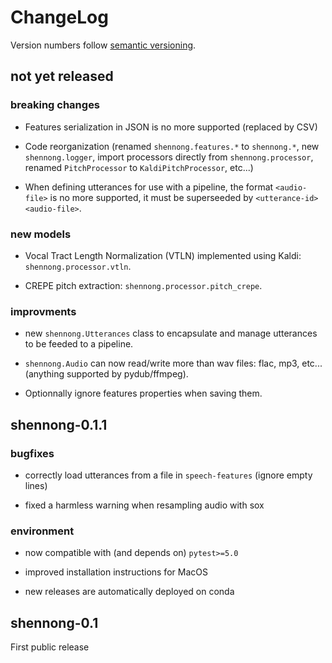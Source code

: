 # ChangeLog

Version numbers follow [semantic versioning](https://semver.org).


## not yet released

### breaking changes

* Features serialization in JSON is no more supported (replaced by CSV)

* Code reorganization (renamed `shennong.features.*` to `shennong.*`, new
  `shennong.logger`, import processors directly from
  `shennong.processor`, renamed `PitchProcessor` to `KaldiPitchProcessor`,
  etc...)

* When defining utterances for use with a pipeline, the format `<audio-file>`
  is no more supported, it must be superseeded by `<utterance-id> <audio-file>`.

### new models

* Vocal Tract Length Normalization (VTLN) implemented using Kaldi:
  `shennong.processor.vtln`.

* CREPE pitch extraction: `shennong.processor.pitch_crepe`.

### improvments

* new `shennong.Utterances` class to encapsulate and manage utterances to be
  feeded to a pipeline.

* `shennong.Audio` can now read/write more than wav files: flac, mp3, etc...
  (anything supported by pydub/ffmpeg).

* Optionnally ignore features properties when saving them.


## shennong-0.1.1

### bugfixes

* correctly load utterances from a file in `speech-features` (ignore empty lines)

* fixed a harmless warning when resampling audio with sox

### environment

* now compatible with (and depends on) `pytest>=5.0`

* improved installation instructions for MacOS

* new releases are automatically deployed on conda

## shennong-0.1

First public release
